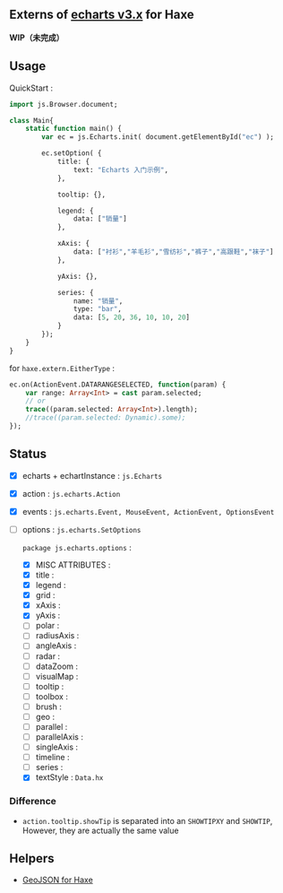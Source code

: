 Externs of [echarts v3.x](https://github.com/ecomfe/echarts) for Haxe
-----

**WIP（未完成）**

## Usage

QuickStart :

```haxe
import js.Browser.document;

class Main{
	static function main() {
		var ec = js.Echarts.init( document.getElementById("ec") );

		ec.setOption( {
			title: {
				text: "Echarts 入门示例",
			},

			tooltip: {},

			legend: {
				data: ["销量"]
			},

			xAxis: {
				data: ["衬衫","羊毛衫","雪纺衫","裤子","高跟鞋","袜子"]
			},

			yAxis: {},

			series: {
				name: "销量",
				type: "bar",
				data: [5, 20, 36, 10, 10, 20]
			}
		});
	}
}
```

for `haxe.extern.EitherType` :

```haxe
ec.on(ActionEvent.DATARANGESELECTED, function(param) {
	var range: Array<Int> = cast param.selected;
	// or
	trace((param.selected: Array<Int>).length);
	//trace((param.selected: Dynamic).some);
});
```

## Status

* [x] echarts + echartInstance : `js.Echarts`

* [x] action : `js.echarts.Action`

* [x] events : `js.echarts.Event, MouseEvent, ActionEvent, OptionsEvent`

* [ ] options : `js.echarts.SetOptions`

  `package js.echarts.options` :

  - [x] MISC ATTRIBUTES :
  - [x] title :
  - [x] legend :
  - [x] grid :
  - [x] xAxis :
  - [x] yAxis :
  - [ ] polar :
  - [ ] radiusAxis :
  - [ ] angleAxis :
  - [ ] radar :
  - [ ] dataZoom :
  - [ ] visualMap :
  - [ ] tooltip :
  - [ ] toolbox :
  - [ ] brush :
  - [ ] geo :
  - [ ] parallel :
  - [ ] parallelAxis :
  - [ ] singleAxis :
  - [ ] timeline :
  - [ ] series :
  - [x] textStyle : `Data.hx`

### Difference

* `action.tooltip.showTip` is separated into an `SHOWTIPXY` and `SHOWTIP`, However, they are actually the same value

## Helpers

* [GeoJSON for Haxe](https://github.com/kevinresol/geojson)